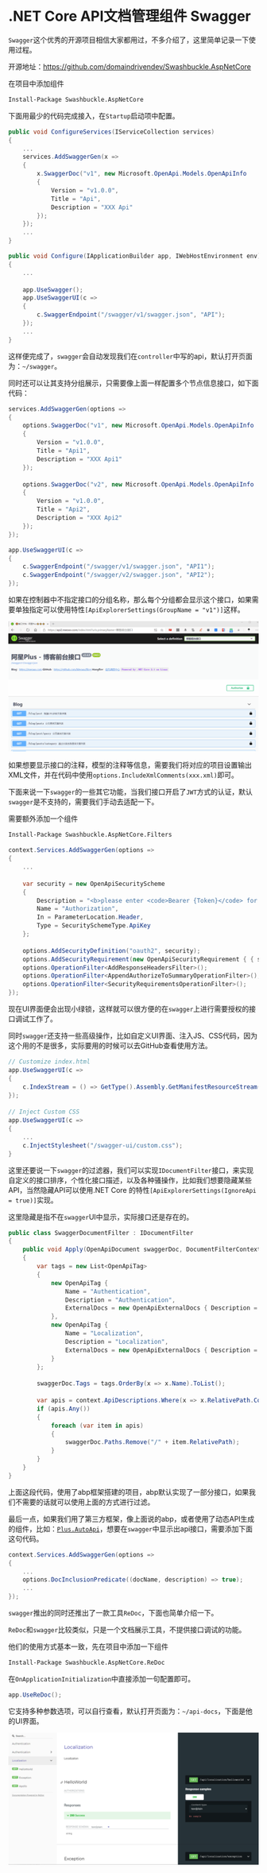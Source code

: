 # .NET Core API文档管理组件 Swagger

`Swagger`这个优秀的开源项目相信大家都用过，不多介绍了，这里简单记录一下使用过程。

开源地址：<https://github.com/domaindrivendev/Swashbuckle.AspNetCore>

在项目中添加组件

```bash
Install-Package Swashbuckle.AspNetCore
```

下面用最少的代码完成接入，在`Startup`启动项中配置。

```csharp
public void ConfigureServices(IServiceCollection services)
{
    ...
    services.AddSwaggerGen(x =>
    {
        x.SwaggerDoc("v1", new Microsoft.OpenApi.Models.OpenApiInfo
        {
            Version = "v1.0.0",
            Title = "Api",
            Description = "XXX Api"
        });
    });
    ...
}
```

```csharp
public void Configure(IApplicationBuilder app, IWebHostEnvironment env)
{
    ...

    app.UseSwagger();
    app.UseSwaggerUI(c =>
    {
        c.SwaggerEndpoint("/swagger/v1/swagger.json", "API");
    });
    ...
}
```

这样便完成了，`swagger`会自动发现我们在`controller`中写的api，默认打开页面为：`~/swagger`。

同时还可以让其支持分组展示，只需要像上面一样配置多个节点信息接口，如下面代码：

```csharp
services.AddSwaggerGen(options =>
{
    options.SwaggerDoc("v1", new Microsoft.OpenApi.Models.OpenApiInfo
    {
        Version = "v1.0.0",
        Title = "Api1",
        Description = "XXX Api1"
    });

    options.SwaggerDoc("v2", new Microsoft.OpenApi.Models.OpenApiInfo
    {
        Version = "v1.0.0",
        Title = "Api2",
        Description = "XXX Api2"
    });
});
```

```csharp
app.UseSwaggerUI(c =>
{
    c.SwaggerEndpoint("/swagger/v1/swagger.json", "API1");
    c.SwaggerEndpoint("/swagger/v2/swagger.json", "API2");
});
```

如果在控制器中不指定接口的分组名称，那么每个分组都会显示这个接口，如果需要单独指定可以使用特性`[ApiExplorerSettings(GroupName = "v1")]`这样。

![ ](./images/swagger-01.gif)

如果想要显示接口的注释，模型的注释等信息，需要我们将对应的项目设置输出XML文件，并在代码中使用`options.IncludeXmlComments(xxx.xml)`即可。

下面来说一下`swagger`的一些其它功能，当我们接口开启了`JWT`方式的认证，默认`swagger`是不支持的，需要我们手动去适配一下。

需要额外添加一个组件

```bash
Install-Package Swashbuckle.AspNetCore.Filters
```

```csharp
context.Services.AddSwaggerGen(options =>
{
    ...

    var security = new OpenApiSecurityScheme
    {
        Description = "<b>please enter <code>Bearer {Token}</code> for authentication.</b>",
        Name = "Authorization",
        In = ParameterLocation.Header,
        Type = SecuritySchemeType.ApiKey
    };

    options.AddSecurityDefinition("oauth2", security);
    options.AddSecurityRequirement(new OpenApiSecurityRequirement { { security, null } });
    options.OperationFilter<AddResponseHeadersFilter>();
    options.OperationFilter<AppendAuthorizeToSummaryOperationFilter>();
    options.OperationFilter<SecurityRequirementsOperationFilter>();
});
```

现在UI界面便会出现小绿锁，这样就可以很方便的在`swagger`上进行需要授权的接口调试工作了。

同时`swagger`还支持一些高级操作，比如自定义UI界面、注入JS、CSS代码，因为这个用的不是很多，实际要用的时候可以去GitHub查看使用方法。

```csharp
// Customize index.html
app.UseSwaggerUI(c =>
{
    c.IndexStream = () => GetType().Assembly.GetManifestResourceStream("CustomUIIndex.Swagger.index.html");
});

// Inject Custom CSS
app.UseSwaggerUI(c =>
{
    ...
    c.InjectStylesheet("/swagger-ui/custom.css");
}
```

这里还要说一下`swagger`的过滤器，我们可以实现`IDocumentFilter`接口，来实现自定义的接口排序，个性化接口描述，以及各种骚操作，比如我们想要隐藏某些API，当然隐藏API可以使用.NET Core 的特性`[ApiExplorerSettings(IgnoreApi = true)]`实现。

这里隐藏是指不在`swagger`UI中显示，实际接口还是存在的。

```csharp
public class SwaggerDocumentFilter : IDocumentFilter
{
    public void Apply(OpenApiDocument swaggerDoc, DocumentFilterContext context)
    {
        var tags = new List<OpenApiTag>
        {
            new OpenApiTag {
                Name = "Authentication",
                Description = "Authentication",
                ExternalDocs = new OpenApiExternalDocs { Description = "Authentication" }
            },
            new OpenApiTag {
                Name = "Localization",
                Description = "Localization",
                ExternalDocs = new OpenApiExternalDocs { Description = "Localization" }
            }
        };

        swaggerDoc.Tags = tags.OrderBy(x => x.Name).ToList();

        var apis = context.ApiDescriptions.Where(x => x.RelativePath.Contains("abp"));
        if (apis.Any())
        {
            foreach (var item in apis)
            {
                swaggerDoc.Paths.Remove("/" + item.RelativePath);
            }
        }
    }
}
```

上面这段代码，使用了abp框架搭建的项目，abp默认实现了一部分接口，如果我们不需要的话就可以使用上面的方式进行过滤。

最后一点，如果我们用了第三方框架，像上面说的abp，或者使用了动态API生成的组件，比如：[`Plus.AutoApi`](autoapi.md)，想要在`swagger`中显示出api接口，需要添加下面这句代码。

```csharp
context.Services.AddSwaggerGen(options =>
{
    ...
    options.DocInclusionPredicate((docName, description) => true);
    ...
});
```

`swagger`推出的同时还推出了一款工具`ReDoc`，下面也简单介绍一下。

`ReDoc`和`swagger`比较类似，只是一个文档展示工具，不提供接口调试的功能。

他们的使用方式基本一致，先在项目中添加一下组件

```bash
Install-Package Swashbuckle.AspNetCore.ReDoc
```

在`OnApplicationInitialization`中直接添加一句配置即可。

```csharp
app.UseReDoc();
```

它支持多种参数选项，可以自行查看，默认打开页面为：`~/api-docs`，下面是他的UI界面。

![ ](./images/swagger-02.png)
